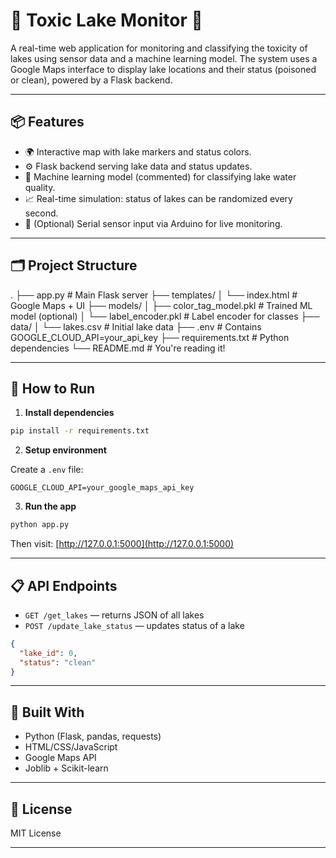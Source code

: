 # 🧪 Toxic Lake Monitor 🌊

A real-time web application for monitoring and classifying the toxicity of lakes using sensor data and a machine learning model. The system uses a Google Maps interface to display lake locations and their status (poisoned or clean), powered by a Flask backend.

---

## 📦 Features

- 🌍 Interactive map with lake markers and status colors.
- ⚙️ Flask backend serving lake data and status updates.
- 🧠 Machine learning model (commented) for classifying lake water quality.
- 📈 Real-time simulation: status of lakes can be randomized every second.
- 🧪 (Optional) Serial sensor input via Arduino for live monitoring.

---

## 🗂️ Project Structure
.
├── app.py # Main Flask server
├── templates/
│ └── index.html # Google Maps + UI
├── models/
│ ├── color_tag_model.pkl # Trained ML model (optional)
│ └── label_encoder.pkl # Label encoder for classes
├── data/
│ └── lakes.csv # Initial lake data
├── .env # Contains GOOGLE_CLOUD_API=your_api_key
├── requirements.txt # Python dependencies
└── README.md # You're reading it!


---

## 🚀 How to Run

1. **Install dependencies**

```bash
pip install -r requirements.txt
```

2. **Setup environment**

Create a `.env` file:

```
GOOGLE_CLOUD_API=your_google_maps_api_key
```

3. **Run the app**

```bash
python app.py
```

Then visit: [http://127.0.0.1:5000](http://127.0.0.1:5000)

---

## 📋 API Endpoints

- `GET /get_lakes` — returns JSON of all lakes
- `POST /update_lake_status` — updates status of a lake

```json
{
  "lake_id": 0,
  "status": "clean"
}
```

---

## 🧠 Built With

- Python (Flask, pandas, requests)
- HTML/CSS/JavaScript
- Google Maps API
- Joblib + Scikit-learn

---

## 📌 License

MIT License

---
